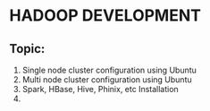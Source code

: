 # HADOOP DEVELOPMENT

## Topic:
1. Single node cluster configuration using Ubuntu
2. Multi node cluster configuration using Ubuntu
3. Spark, HBase, Hive, Phinix, etc Installation
4. 
